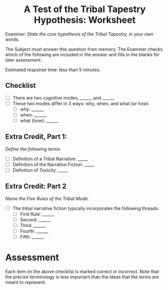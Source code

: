 <h1 align="center" >A Test of the Tribal Tapestry Hypothesis: Worksheet</h1>

Examiner: *State the core hypothesis of the Tribal Tapestry, in your own words.*

The Subject must answer this question from memory. The Examiner checks which of the following are included in the answer and fills in the blanks for later assessment.

Estimated response time: less than 5 minutes.

## Checklist
- [ ] There are two cognitive modes, ______ and ______
- [ ] These two modes differ in 3 ways: why, when, and what (or how)
  - [ ] why: ______
  - [ ] when: ______
  - [ ] what (how): ______

## Extra Credit, Part 1:

*Define the following terms.*

- [ ] Definition of a Tribal Narrative: _____
- [ ] Definition of the Narrative Fiction: _____
- [ ] Definition of Toxicity: _____

## Extra Credit: Part 2

*Name the Five Rules of the Tribal Mode.*

- [ ] The tribal narrative fiction typically incorporates the following threads:
  - [ ] First Rule: ______
  - [ ] Second: ______
  - [ ] Third: ______
  - [ ] Fourth: ______
  - [ ] Fifth: ______

# Assessment

Each item on the above checklist is marked correct or incorrect. Note that the precise terminology is less important than the ideas that the terms are meant to represent.
